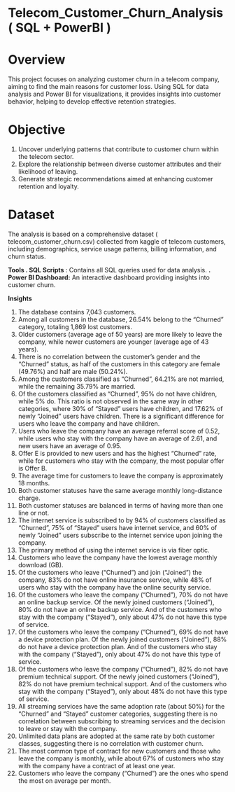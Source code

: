 # Telecom_Customer_Churn_Analysis ( SQL + PowerBI )

# Overview

This project focuses on analyzing customer churn in a telecom company, aiming to find the main reasons for customer loss. Using SQL for data analysis and Power BI for visualizations, it provides insights into customer behavior, helping to develop effective retention strategies.

# Objective

1. Uncover underlying patterns that contribute to customer churn within the telecom sector.
2. Explore the relationship between diverse customer attributes and their likelihood of leaving.
3. Generate strategic recommendations aimed at enhancing customer retention and loyalty.

# Dataset
The analysis is based on a comprehensive dataset ( telecom_customer_churn.csv) collected from kaggle of telecom customers, including demographics, service usage patterns, billing information, and churn status.

 **Tools
. SQL Scripts** : Contains all SQL queries used for data analysis.
**. Power BI Dashboard:** An interactive dashboard providing insights into customer churn.

**Insights**

1. The database contains 7,043 customers.
2. Among all customers in the database, 26.54% belong to the “Churned” category, totaling 1,869 lost customers.
3. Older customers (average age of 50 years) are more likely to leave the company, while newer customers are younger (average age of 43 years).
4. There is no correlation between the customer’s gender and the “Churned” status, as half of the customers in this category are female (49.76%) and half are male 
   (50.24%).
5. Among the customers classified as “Churned”, 64.21% are not married, while the remaining 35.79% are married.
6. Of the customers classified as “Churned”, 95% do not have children, while 5% do. This ratio is not observed in the same way in other categories, where 30% of 
   “Stayed” users have children, and 17.62% of newly “Joined” users have children. There is a significant difference for users who leave the company and have children.
7. Users who leave the company have an average referral score of 0.52, while users who stay with the company have an average of 2.61, and new users have an average of 
   0.95.
8. Offer E is provided to new users and has the highest “Churned” rate, while for customers who stay with the company, the most popular offer is Offer B.
9. The average time for customers to leave the company is approximately 18 months.
10. Both customer statuses have the same average monthly long-distance charge.
11. Both customer statuses are balanced in terms of having more than one line or not.
12. The internet service is subscribed to by 94% of customers classified as “Churned”, 75% of “Stayed” users have internet service, and 60% of newly “Joined” users 
    subscribe to the internet service upon joining the company.
13. The primary method of using the internet service is via fiber optic.
14. Customers who leave the company have the lowest average monthly download (GB).
15. Of the customers who leave (“Churned”) and join (“Joined”) the company, 83% do not have online insurance service, while 48% of users who stay with the company 
    have the online security service.
16. Of the customers who leave the company (“Churned”), 70% do not have an online backup service. Of the newly joined customers (“Joined”), 80% do not have an online 
    backup service. And of the customers who stay with the company (“Stayed”), only about 47% do not have this type of service.
17. Of the customers who leave the company (“Churned”), 69% do not have a device protection plan. Of the newly joined customers (“Joined”), 88% do not have a device 
    protection plan. And of the customers who stay with the company (“Stayed”), only about 47% do not have this type of service.
18. Of the customers who leave the company (“Churned”), 82% do not have premium technical support. Of the newly joined customers (“Joined”), 82% do not have premium 
    technical support. And of the customers who stay with the company (“Stayed”), only about 48% do not have this type of service.
19. All streaming services have the same adoption rate (about 50%) for the “Churned” and “Stayed” customer categories, suggesting there is no correlation between 
    subscribing to streaming services and the decision to leave or stay with the company.
20. Unlimited data plans are adopted at the same rate by both customer classes, suggesting there is no correlation with customer churn.
21. The most common type of contract for new customers and those who leave the company is monthly, while about 67% of customers who stay with the company have a 
    contract of at least one year.
22. Customers who leave the company (“Churned”) are the ones who spend the most on average per month.


